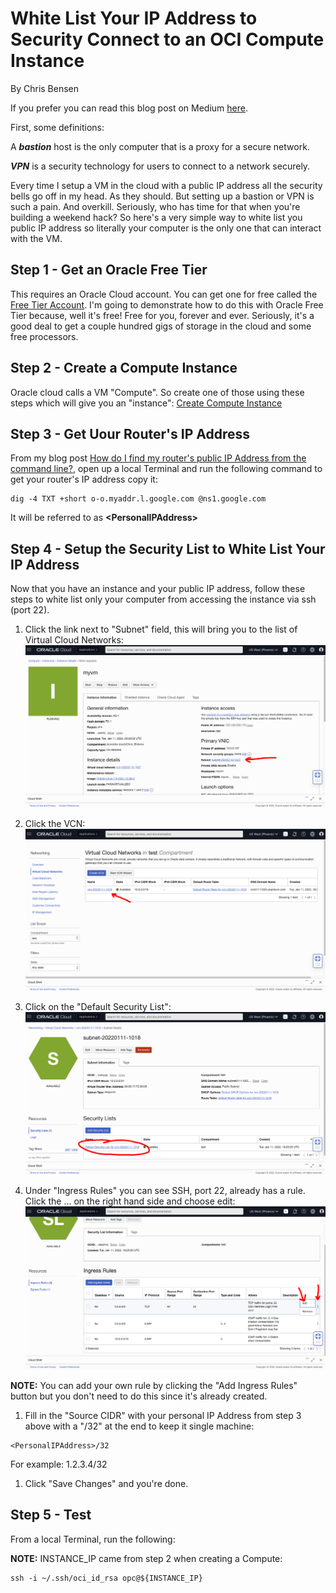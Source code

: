 # White List Your IP Address to Security Connect to an OCI Compute Instance

By Chris Bensen

If you prefer you can read this blog post on Medium [here](TODO).


First, some definitions:

A <em><strong>bastion</strong></em> host is the only computer that is a proxy for a secure network.

<em><strong>VPN</strong></em> is a security technology for users to connect to a network securely.

Every time I setup a VM in the cloud with a public IP address all the security bells go off in my head. As they should. But setting up a bastion or VPN is such a pain. And overkill. Seriously, who has time for that when you're building a weekend hack? So here's a very simple way to white list you public IP address so literally your computer is the only one that can interact with the VM.

## Step 1 - Get an Oracle Free Tier

This requires an Oracle Cloud account. You can get one for free called the [Free Tier Account](https://medium.com/oracledevs/create-an-oracle-always-free-cloud-account-bc6aa82c1397). I'm going to demonstrate how to do this with Oracle Free Tier because, well it's free! Free for you, forever and ever. Seriously, it's a good deal to get a couple hundred gigs of storage in the cloud and some free processors.

## Step 2 - Create a Compute Instance

Oracle cloud calls a VM "Compute". So create one of those using these steps which will give you an "instance": [Create Compute Instance](https://chrisbensen.medium.com/create-an-oci-compute-instance-493d10e2e6a6)

## Step 3 - Get Uour Router's IP Address

From my blog post [How do I find my router's public IP Address from the command line?](http://chrisbensen.blogspot.com/2021/11/how-do-i-find-my-routers-public-ip.html), open up a local Terminal and run the following command to get your router's IP address copy it:

  ```
  dig -4 TXT +short o-o.myaddr.l.google.com @ns1.google.com
  ```

  It will be referred to as **\<PersonalIPAddress>**

## Step 4 - Setup the Security List to White List Your IP Address

Now that you have an instance and your public IP address, follow these steps to white list only your computer from accessing the instance via ssh (port 22).

1. Click the link next to "Subnet" field, this will bring you to the list of Virtual Cloud Networks:
  ![](images/ComputeClickSubnet.png)

1. Click the VCN:
  ![](images/VirtualCloudNetwork.png)

1. Click on the "Default Security List":
  ![](images/SecurityList.png)

1. Under "Ingress Rules" you can see SSH, port 22, already has a rule. Click the ... on the right hand side and choose edit:
  ![](images/IngressRules.png)

  **NOTE:** You can add your own rule by clicking the "Add Ingress Rules" button but you don't need to do this since it's already created.

1. Fill in the "Source CIDR" with your personal IP Address from step 3 above with a "/32" at the end to keep it single machine:

  ```
  <PersonalIPAddress>/32
  ```

  For example: 1.2.3.4/32

1. Click "Save Changes" and you're done.

## Step 5 - Test

From a local Terminal, run the following:

**NOTE:** INSTANCE_IP came from step 2 when creating a Compute:

```
ssh -i ~/.ssh/oci_id_rsa opc@${INSTANCE_IP}
```
